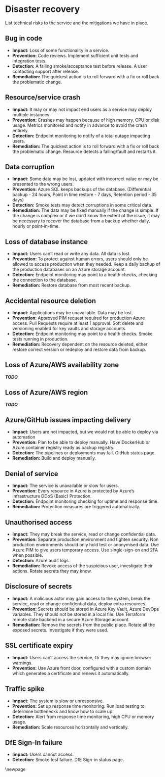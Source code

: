 # Disaster recovery

List technical risks to the service and the mitigations we have in place.

## Bug in code

- **Impact:** Loss of some functionality in a service.
- **Prevention:** Code reviews. Implement sufficient unit tests and integration tests.
- **Detection:** A failing smoke/acceptance test before release. A user contacting support after release.
- **Remediation:** The quickest action is to roll forward with a fix or roll back the problematic change.

## Resource/service crash

- **Impact:** It may or may not impact end users as a service may deploy multiple instances.
- **Prevention:** Crashes may happen because of high memory, CPU or disk usage. Metrics monitored and notify in advance to avoid the crash entirely.
- **Detection:** Endpoint monitoring to notify of a total outage impacting users. 
- **Remediation:** The quickest action is to roll forward with a fix or roll back the problematic change. Resource detects a failing/fault and restarts it.

## Data corruption

- **Impact:** Some data may be lost, updated with incorrect value or may be presented to the wrong users.
- **Prevention:** Azure SQL keeps backups of the database. (Differential backup - 24 hours,  Point in time restore - 7 days,  Retention period - 35 days)
- **Detection:** Smoke tests may detect corruptions in some critical data.
- **Remediation:** The data may be fixed manually if the change is simple. If the change is complex or if we don’t know the extent of the issue, it may be necessary to recover the database from a backup whether daily, hourly or point-in-time.

## Loss of database instance

- **Impact:** Users can’t read or write any data. All data is lost.
- **Prevention:** To protect against human errors, users should only be allowed to access production when they needed. Keep a daily backup of the production databases on an Azure storage account.
- **Detection:** Endpoint monitoring may point to a health checks, checking the connection to the database.
- **Remediation:** Restore database from most recent backup.

## Accidental resource deletion

- **Impact:** Applications may be unavailable. Data may be lost.
- **Prevention:** Approved PIM request required for production Azure access. Pull Requests require at least 1 approval. Soft delete and versioning enabled for key vaults and storage accounts.
- **Detection:** Endpoint monitoring may point to a health checks. Smoke tests running in production.
- **Remediation:** Recovery dependent on the resource deleted, either restore correct version or redeploy and restore data from backup.

## Loss of Azure/AWS availability zone

_**TODO**_

## Loss of Azure/AWS region

_**TODO**_

## Azure/GitHub issues impacting delivery

- **Impact:** Users are not impacted, but we would not be able to deploy via automation
- **Prevention:**	Plan to be able to deploy manually. Have DockerHub or Azure container registry ready as backup registry.
- **Detection:** The pipelines or deployments may fail. GitHub status page.
- **Remediation:** Build and deploy manually.

## Denial of service

- **Impact:** The service is unavailable or slow for users.
- **Prevention:** Every resource in Azure is protected by Azure’s infrastructure DDoS (Basic) Protection.
- **Detection:** Endpoint monitoring checking for uptime and response time.
- **Remediation:** Protection measures are triggered automatically.

## Unauthorised access

- **Impact:** They may break the service, read or change confidential data.
- **Prevention:** Separate production environment and tighten security. Non production environments should only hold test or anonymised data. Use Azure PIM to give users temporary access. Use single-sign-on and 2FA when possible.
- **Detection:** Azure audit logs.
- **Remediation:** Revoke access of the suspicious user, investigate their actions. Rotate secrets they may know.

## Disclosure of secrets

- **Impact:** A malicious actor may gain access to the system, break the service, read or change confidential data, deploy extra resources.
- **Prevention:**	Secrets should be stored in Azure Key Vault, Azure DevOps variables. They should not be stored in a local file. Use Terraform remote state backend in a secure Azure Storage account.
- **Remediation:**	Remove the secrets from the public place. Rotate all the exposed secrets. Investigate if they were used.

## SSL certificate expiry

- **Impact:**	Users can’t access the service, Or they may ignore browser warnings.
- **Prevention:**	 Use Azure front door, configured with a custom domain which generates a certificate and renews it automatically.

## Traffic spike

- **Impact:**	The system is slow or unresponsive.
- **Prevention:**	Set up response time monitoring. Run load testing to determine bottlenecks and know how to scale up.
- **Detection:** Alert from response time monitoring, high CPU or memory usage.
- **Remediation:** Scale resources horizontally and vertically.

## DfE Sign-In failure

- **Impact:** Users cannot access.
- **Detection:** Smoke test failure. DfE Sign-in status page.

<!-- Leave the rest of this page blank -->
\newpage